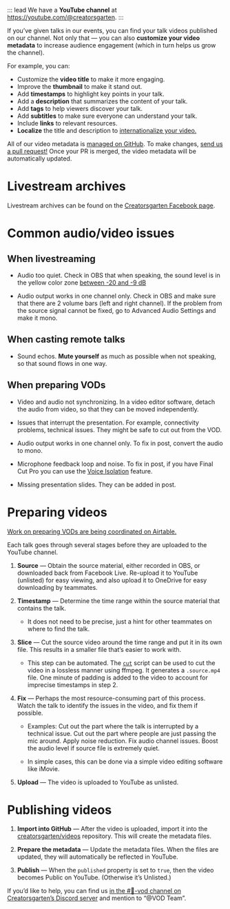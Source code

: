 ::: lead
We have a **YouTube channel** at <https://youtube.com/@creatorsgarten>.
:::

If you’ve given talks in our events, you can find your talk videos published on our channel. Not only that — you can also **customize your video metadata** to increase audience engagement (which in turn helps us grow the channel).

For example, you can:

- Customize the **video title** to make it more engaging.
- Improve the **thumbnail** to make it stand out.
- Add **timestamps** to highlight key points in your talk.
- Add a **description** that summarizes the content of your talk.
- Add **tags** to help viewers discover your talk.
- Add **subtitles** to make sure everyone can understand your talk.
- Include **links** to relevant resources.
- **Localize** the title and description to [internationalize your video.](https://notes.dt.in.th/LocalTalkInternationalization)

All of our video metadata is [managed on GitHub](http://github.com/creatorsgarten/videos). To make changes, [send us a pull request!](https://github.com/creatorsgarten/videos/blob/main/CONTRIBUTING.md) Once your PR is merged, the video metadata will be automatically updated.

# Livestream archives

Livestream archives can be found on the [Creatorsgarten Facebook page](https://www.facebook.com/creatorsgarten/videos/).

# Common audio/video issues

## When livestreaming

- Audio too quiet. Check in OBS that when speaking, the sound level is in the yellow color zone [between -20 and -9 dB](https://www.reddit.com/r/Twitch/comments/nctu56/best_sound_levels_for_obs/)

- Audio output works in one channel only. Check in OBS and make sure that there are 2 volume bars (left and right channel). If the problem from the source signal cannot be fixed, go to Advanced Audio Settings and make it mono.

## When casting remote talks

- Sound echos. **Mute yourself** as much as possible when not speaking, so that sound flows in one way.

## When preparing VODs

- Video and audio not synchronizing. In a video editor software, detach the audio from video, so that they can be moved independently.

- Issues that interrupt the presentation. For example, connectivity problems, technical issues. They might be safe to cut out from the VOD.

- Audio output works in one channel only. To fix in post, convert the audio to mono.

- Microphone feedback loop and noise. To fix in post, if you have Final Cut Pro you can use the [Voice Isolation](https://support.apple.com/guide/final-cut-pro/enhance-audio-verc1fab873/mac#:~:text=of%20equalization%20presets.-,Voice%20Isolation,-%3A%20Prioritizes%20human) feature.

- Missing presentation slides. They can be added in post.

# Preparing videos

[Work on preparing VODs are being coordinated on Airtable.](https://airtable.com/shru5fGOzjhHHxo05)

Each talk goes through several stages before they are uploaded to the YouTube channel.

   1. **Source** — Obtain the source material, either recorded in OBS, or downloaded back from Facebook Live. Re-upload it to YouTube (unlisted) for easy viewing, and also upload it to OneDrive for easy downloading by teammates.

   2. **Timestamp** — Determine the time range within the source material that contains the talk.

        - It does not need to be precise, just a hint for other teammates on where to find the talk.

   3. **Slice** — Cut the source video around the time range and put it in its own file. This results in a smaller file that’s easier to work with.

        - This step can be automated. The [`cut`](https://github.com/creatorsgarten/videos/blob/main/bin/cut) script can be used to cut the video in a lossless manner using ffmpeg. It generates a `.source.mp4` file. One minute of padding is added to the video to account for imprecise timestamps in step 2.

   4. **Fix** — Perhaps the most resource-consuming part of this process. Watch the talk to identify the issues in the video, and fix them if possible.

        - Examples: Cut out the part where the talk is interrupted by a technical issue. Cut out the part where people are just passing the mic around. Apply noise reduction. Fix audio channel issues. Boost the audio level if source file is extremely quiet.

        - In simple cases, this can be done via a simple video editing software like iMovie.

   5. **Upload** — The video is uploaded to YouTube as unlisted.

# Publishing videos

1. **Import into GitHub** — After the video is uploaded, import it into the [creatorsgarten/videos](https://github.com/creatorsgarten/videos) repository. This will create the metadata files.

2. **Prepare the metadata** — Update the metadata files. When the files are updated, they will automatically be reflected in YouTube.

3. **Publish** — When the `published` property is set to `true`, then the video becomes Public on YouTube. (Otherwise it’s Unlisted.)


If you’d like to help, you can find us [in the #📼-vod channel on Creatorsgarten’s Discord server](https://discord.gg/mVX8yEdhWX) and mention to “@VOD Team”.
